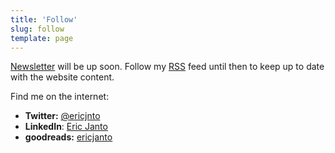 ```yaml
---
title: 'Follow'
slug: follow
template: page
---
```


[Newsletter](/newsletter) will be up soon. Follow my [RSS](/rss) feed until then to keep up to date with the website content.

Find me on the internet:

- **Twitter:** [@ericjnto](https://twitter.com/ericjnto)
- **LinkedIn**: [Eric Janto](https://linkedin.com/in/eric-janto/)
- **goodreads:** [ericjanto](https://www.goodreads.com/ericjanto)
